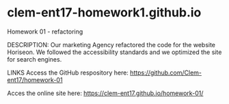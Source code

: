 # clem-ent17-homework1.github.io
Homework 01 - refactoring 

DESCRIPTION:
Our marketing Agency refactored the code for the website Horiseon.
We followed the accessibility standards and we optimized the site for search engines.

LINKS
Access the GitHub respository here:
https://github.com/Clem-ent17/homework-01

Acces the online site here:
https://clem-ent17.github.io/homework-01/

